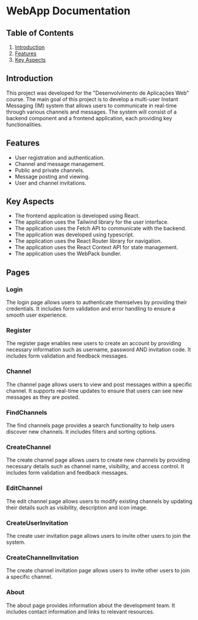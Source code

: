 # WebApp Documentation

## Table of Contents
1. [Introduction](#introduction)
2. [Features](#features)
3. [Key Aspects](#key-aspects)

## Introduction
This project was developed for the "Desenvolvimento de Aplicações Web" course.
The main goal of this project is to develop a multi-user Instant Messaging (IM) system that allows users to communicate in real-time through various channels and messages. The system will consist of a backend component and a frontend application, each providing key functionalities.

## Features
- User registration and authentication.
- Channel and message management.
- Public and private channels.
- Message posting and viewing.
- User and channel invitations.

## Key Aspects
- The frontend application is developed using React.
- The application uses the Tailwind library for the user interface.
- The application uses the Fetch API to communicate with the backend.
- The application was developed using typescript.
- The application uses the React Router library for navigation.
- The application uses the React Context API for state management.
- The application uses the WebPack bundler.

## Pages

### Login
The login page allows users to authenticate themselves by providing their credentials. It includes form validation and error handling to ensure a smooth user experience.

### Register
The register page enables new users to create an account by providing necessary information such as username, password AND invitation code. It includes form validation and feedback messages.

### Channel
The channel page allows users to view and post messages within a specific channel. It supports real-time updates to ensure that users can see new messages as they are posted.

### FindChannels
The find channels page provides a search functionality to help users discover new channels. It includes filters and sorting options.

### CreateChannel
The create channel page allows users to create new channels by providing necessary details such as channel name, visibility, and access control. It includes form validation and feedback messages.

### EditChannel
The edit channel page allows users to modify existing channels by updating their details such as visibility, description and icon image.

### CreateUserInvitation
The create user invitation page allows users to invite other users to join the system.

### CreateChannelInvitation
The create channel invitation page allows users to invite other users to join a specific channel.

### About
The about page provides information about the development team. It includes contact information and links to relevant resources.